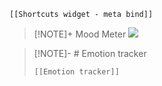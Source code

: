 ```meta-bind-embed
[[Shortcuts widget - meta bind]]
```
> [!NOTE]+ Mood Meter
> ![](https://miro.medium.com/v2/resize:fit:720/format:webp/0*8sKVEbXGIGA32Rjm.jpg)

> [!NOTE]- # Emotion tracker
> ```meta-bind-embed
> [[Emotion tracker]]
> ```